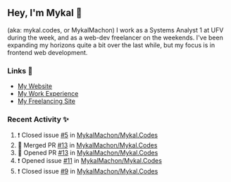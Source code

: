 ## Hey, I'm Mykal 👋 
(aka: mykal.codes, or MykalMachon) I work as a Systems Analyst 1 at UFV during the week, and as a web-dev freelancer on the weekends. I've been expanding my horizons quite a bit over the last while, but my focus is in frontend web development.  

### Links 🚀

- [My Website](https://mykal.codes)
- [My Work Experience](https://timeline.mykal.codes)
- [My Freelancing Site](https://tinybox.dev)

### Recent Activity ✨

<!--START_SECTION:activity-->
1. ❗️ Closed issue [#5](https://github.com/MykalMachon/Mykal.Codes/issues/5) in [MykalMachon/Mykal.Codes](https://github.com/MykalMachon/Mykal.Codes)
2. 🎉 Merged PR [#13](https://github.com/MykalMachon/Mykal.Codes/pull/13) in [MykalMachon/Mykal.Codes](https://github.com/MykalMachon/Mykal.Codes)
3. 💪 Opened PR [#13](https://github.com/MykalMachon/Mykal.Codes/pull/13) in [MykalMachon/Mykal.Codes](https://github.com/MykalMachon/Mykal.Codes)
4. ❗️ Opened issue [#11](https://github.com/MykalMachon/Mykal.Codes/issues/11) in [MykalMachon/Mykal.Codes](https://github.com/MykalMachon/Mykal.Codes)
5. ❗️ Closed issue [#9](https://github.com/MykalMachon/Mykal.Codes/issues/9) in [MykalMachon/Mykal.Codes](https://github.com/MykalMachon/Mykal.Codes)
<!--END_SECTION:activity-->
